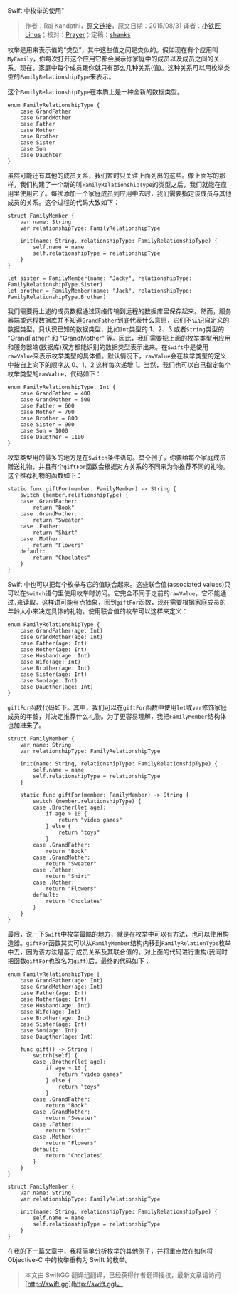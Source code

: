 Swift 中枚举的使用"

> 作者：Raj Kandathi，[原文链接](http://rajkandathi.com/understanding-enums-using-swift/)，原文日期：2015/08/31
> 译者：[小铁匠Linus](http://weibo.com/linusling)；校对：[Prayer](http://www.futantan.com)；定稿：[shanks](http://codebuild.me/)
  








枚举是用来表示值的“类型”，其中这些值之间是类似的。假如现在有个应用叫`MyFamily`，你每次打开这个应用它都会展示你家庭中的成员以及成员之间的关系。现在，家庭中每个成员跟你就只有那么几种关系(值)。这种关系可以用枚举类型的`FamilyRelationshipType`来表示。

这个`FamilyRelationshipType`在本质上是一种全新的数据类型。



    
    enum FamilyRelationshipType {
        case GrandFather
        case GrandMother
        case Father
        case Mother
        case Brother
        case Sister
        case Son
        case Daughter
    }

虽然可能还有其他的成员关系，我们暂时只关注上面列出的这些。像上面写的那样，我们构建了一个新的叫`FamilyRelationshipType`的类型之后，我们就能在应用里使用它了。每次添加一个家庭成员到应用中去时，我们需要指定该成员与其他成员的关系。这个过程的代码大致如下：

    
    struct FamilyMember {
        var name: String
        var relationshipType: FamilyRelationshipType
       
        init(name: String, relationshipType: FamilyRelationshipType) {
            self.name = name
            self.relationshipType = relationshipType
        }
    }
    
    let sister = FamilyMember(name: "Jacky", relationshipType: FamilyRelationshipType.Sister)
    let brother = FamilyMember(name: "Jack", relationshipType: FamilyRelationshipType.Brother)

我们需要将上述的成员数据通过网络传输到远程的数据库里保存起来。然而，服务器端或远程数据库并不知道`GrandFather`到底代表什么意思，它们不认识自定义的数据类型，只认识已知的数据类型，比如`Int`类型的 1、2、3 或者`String`类型的 "GrandFather" 和 "GrandMother" 等。因此，我们需要把上面的枚举类型用应用和服务器端(数据库)双方都能识别的数据类型表示出来。在`Swift`中是使用`rawValue`来表示枚举类型的具体值。默认情况下，`rawValue`会在枚举类型的定义中按自上向下的顺序从 0、1、2 这样每次递增 1。当然，我们也可以自己指定每个枚举类型的`rawValue`，代码如下：

    
    enum FamilyRelationshipType: Int {
        case GrandFather = 400
        case GrandMother = 500
        case Father = 600
        case Mother = 700
        case Brother = 800
        case Sister = 900
        case Son = 1000
        case Daugther = 1100
    }

枚举类型用的最多的地方是在`Switch`条件语句。举个例子，你要给每个家庭成员赠送礼物，并且有个`giftFor`函数会根据对方关系的不同来为你推荐不同的礼物。这个推荐礼物的函数如下：

    
    static func giftFor(member: FamilyMember) -> String {
        switch (member.relationshipType) {
        case .GrandFather:
            return "Book"
        case .GrandMother:
            return "Sweater"
        case .Father:
            return "Shirt"
        case .Mother:
            return "Flowers"
        default:
            return "Choclates"
        }
    }

Swift 中也可以把每个枚举与它的值联合起来。这些联合值(associated values)只可以在`Switch`语句里使用枚举时访问。它完全不同于之前的`rawValue`，它不能通过`.`来读取。这样讲可能有点抽象，回到`giftFor`函数，现在需要根据家庭成员的年龄大小来决定具体的礼物，使用联合值的枚举可以这样来定义：

    
    enum FamilyRelationshipType {
        case GrandFather(age: Int)
        case GrandMother(age: Int)
        case Father(age: Int)
        case Mother(age: Int)
        case Husband(age: Int)
        case Wife(age: Int)
        case Brother(age: Int)
        case Sister(age: Int)
        case Son(age: Int)
        case Daugther(age: Int)
    }

`giftFor`函数代码如下。其中，我们可以在`giftFor`函数中使用`let`或`var`修饰家庭成员的年龄，并决定推荐什么礼物。为了更容易理解，我把`FamilyMember`结构体也加进来了。

    
    struct FamilyMember {
        var name: String
        var relationshipType: FamilyRelationshipType
       
        init(name: String, relationshipType: FamilyRelationshipType) {
            self.name = name
            self.relationshipType = relationshipType
        }
       
        static func giftFor(member: FamilyMember) -> String {
            switch (member.relationshipType) {
            case .Brother(let age):
                if age > 10 {
                    return "video games"
                } else {
                    return "toys"
                }
            case .GrandFather:
                return "Book"
            case .GrandMother:
                return "Sweater"
            case .Father:
                return "Shirt"
            case .Mother:
                return "Flowers"
            default:
                return "Choclates"
            }
        }
    }

最后，说一下`Swift`中枚举最酷的地方，就是在枚举中可以有方法，也可以使用构造器。`giftFor`函数其实可以从`FamilyMember`结构内移到`FamilyRelationType`枚举中去，因为该方法是基于成员关系及其联合值的。对上面的代码进行重构(我同时把函数`giftFor`也改名为`gift`)后，最终的代码如下：

    
    enum FamilyRelationshipType {
        case GrandFather(age: Int)
        case GrandMother(age: Int)
        case Father(age: Int)
        case Mother(age: Int)
        case Husband(age: Int)
        case Wife(age: Int)
        case Brother(age: Int)
        case Sister(age: Int)
        case Son(age: Int)
        case Daugther(age: Int)
       
        func gift() -> String {
            switch(self) {
            case .Brother(let age):
                if age > 10 {
                    return "video games"
                } else {
                    return "toys"
                }
            case .GrandFather:
                return "Book"
            case .GrandMother:
                return "Sweater"
            case .Father:
                return "Shirt"
            case .Mother:
                return "Flowers"
            default:
                return "Choclates"
            }
        }
    }
    
    struct FamilyMember {
        var name: String
        var relationshipType: FamilyRelationshipType
       
        init(name: String, relationshipType: FamilyRelationshipType) {
            self.name = name
            self.relationshipType = relationshipType
        }
    }

在我的下一篇文章中，我将简单分析枚举的其他例子，并将重点放在如何将 Objective-C 中的枚举重构为 Swift 的枚举。

> 本文由 SwiftGG 翻译组翻译，已经获得作者翻译授权，最新文章请访问 [http://swift.gg](http://swift.gg)。
